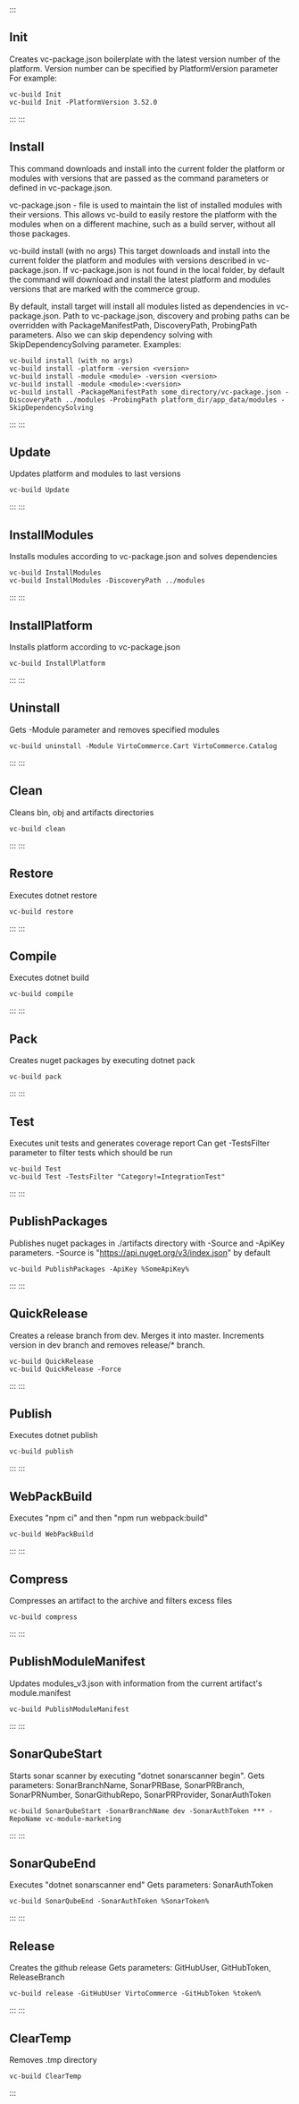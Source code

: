 :::
## Init
Creates vc-package.json boilerplate with the latest version number of the platform.
Version number can be specified by PlatformVersion parameter
For example:
```console
vc-build Init
vc-build Init -PlatformVersion 3.52.0
```
:::
:::
## Install
This command downloads and install into the current folder the platform or modules with versions that are passed as the command parameters or defined in vc-package.json.

vc-package.json - file is used to maintain the list of installed modules with their versions. This allows vc-build to easily restore the platform with the modules when on a different machine, such as a build server, without all those packages.

vc-build install (with no args)
This target downloads and install into the current folder the platform and modules with versions described in vc-package.json. If vc-package.json is not found in the local folder, by default the command will download and install the latest platform and modules versions that are marked with the commerce group.

By default, install target will install all modules listed as dependencies in vc-package.json.
Path to vc-package.json, discovery and probing paths can be overridden with PackageManifestPath, DiscoveryPath, ProbingPath parameters. Also we can skip dependency solving with SkipDependencySolving parameter.
Examples:
```console
vc-build install (with no args)
vc-build install -platform -version <version>
vc-build install -module <module> -version <version>
vc-build install -module <module>:<version>
vc-build install -PackageManifestPath some_directory/vc-package.json -DiscoveryPath ../modules -ProbingPath platform_dir/app_data/modules -SkipDependencySolving
```
:::
:::
## Update
Updates platform and modules to last versions
```console
vc-build Update
```
:::
:::
## InstallModules
Installs modules according to vc-package.json and solves dependencies
```console
vc-build InstallModules
vc-build InstallModules -DiscoveryPath ../modules
```
:::
:::
## InstallPlatform
Installs platform according to vc-package.json
```console
vc-build InstallPlatform
```
:::
:::
## Uninstall
Gets -Module parameter and removes specified modules
```console
vc-build uninstall -Module VirtoCommerce.Cart VirtoCommerce.Catalog
```
:::
:::
## Clean
Cleans bin, obj and artifacts directories
```console
vc-build clean
```
:::
:::
## Restore
Executes dotnet restore
```console
vc-build restore
```
:::
:::
## Compile
Executes dotnet build
```console
vc-build compile
```
:::
:::
## Pack
Creates nuget packages by executing dotnet pack
```console
vc-build pack
```
:::
:::
## Test
Executes unit tests and generates coverage report
Can get -TestsFilter parameter to filter tests which should be run
```console
vc-build Test
vc-build Test -TestsFilter "Category!=IntegrationTest"
```
:::
:::
## PublishPackages
Publishes nuget packages in ./artifacts directory with -Source and -ApiKey parameters.
-Source is "https://api.nuget.org/v3/index.json" by default
```console
vc-build PublishPackages -ApiKey %SomeApiKey%
```
:::
:::
## QuickRelease
Creates a release branch from dev. Merges it into master. Increments version in dev branch and removes release/* branch.
```console
vc-build QuickRelease
vc-build QuickRelease -Force
```
:::
:::
## Publish
Executes dotnet publish
```console
vc-build publish
```
:::
:::
## WebPackBuild
Executes "npm ci" and then "npm run webpack:build"
```console
vc-build WebPackBuild
```
:::
:::
## Compress
Compresses an artifact to the archive and filters excess files
```console
vc-build compress
```
:::
:::
## PublishModuleManifest
Updates modules_v3.json with information from the current artifact's module.manifest
```console
vc-build PublishModuleManifest
```
:::
:::
## SonarQubeStart
Starts sonar scanner by executing "dotnet sonarscanner begin". 
Gets parameters: SonarBranchName, SonarPRBase, SonarPRBranch, SonarPRNumber, SonarGithubRepo, SonarPRProvider, SonarAuthToken
```console
vc-build SonarQubeStart -SonarBranchName dev -SonarAuthToken *** -RepoName vc-module-marketing
```
:::
:::
## SonarQubeEnd
Executes "dotnet sonarscanner end"
Gets parameters: SonarAuthToken
```console
vc-build SonarQubeEnd -SonarAuthToken %SonarToken%
```
:::
:::
## Release
Creates the github release
Gets parameters: GitHubUser, GitHubToken, ReleaseBranch
```console
vc-build release -GitHubUser VirtoCommerce -GitHubToken %token% 
```
:::
:::
## ClearTemp
Removes .tmp directory
```console
vc-build ClearTemp 
```
:::